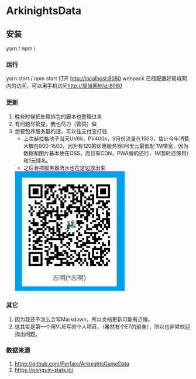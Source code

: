 # ArkinightsData

## 安装

yarn / npm i

### 运行

yarn start / npm start
打开 <http://localhost:8080>
webpack 已经配置好局域网内的访问，可以用手机访问<http://局域网地址:8080>

### 更新

1. 晚些时候把处理拆包的脚本也整理过来
2. 有问题尽管提，我也尽力（管鸽）做
3. 想要包养服务器的话，可以往支付宝打钱
   * 上次赫拉格池子当天UV6k，PV400k，9月份流量在150G，估计今年消费大概在800-1500，因为有120的优惠服务器(阿里云最低配 1M带宽，因为数据和图片基本放在OSS，而且有CDN，PWA做的还行，1M暂时还够用）和1元域名。
   * 之后会把服务器流水也在这边放出来
   <img src="./assets/支付宝.png" width = "300" alt="图片名称" />

### 其它

 1. 因为我还不怎么会写Markdown，所以文档更新可能有点慢。
 2. 这其实是第一个用VUE写的个人项目，（虽然有个E7的前身），所以也非常欢迎指出问题。


### 数据来源

1. <https://github.com/Perfare/ArknightsGameData>
2. <https://penguin-stats.io/>

